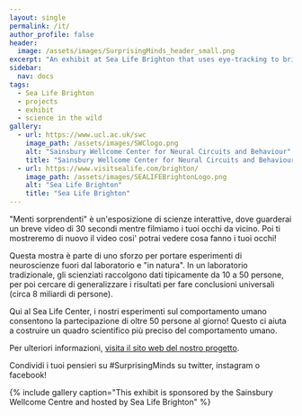 ```yaml
---
layout: single
permalink: /it/
author_profile: false
header:
  image: /assets/images/SurprisingMinds_header_small.png
excerpt: "An exhibit at Sea Life Brighton that uses eye-tracking to bring neuroscience 'into the wild'! "
sidebar:  
  nav: docs
tags:
  - Sea Life Brighton
  - projects
  - exhibit
  - science in the wild
gallery: 
  - url: https://www.ucl.ac.uk/swc
    image_path: /assets/images/SWClogo.png
    alt: "Sainsbury Wellcome Center for Neural Circuits and Behaviour"
    title: "Sainsbury Wellcome Center for Neural Circuits and Behaviour"
  - url: https://www.visitsealife.com/brighton/
    image_path: /assets/images/SEALIFEBrightonLogo.png
    alt: "Sea Life Brighton"
    title: "Sea Life Brighton"
---
```

"Menti sorprendenti" è un'esposizione di scienze interattive, dove guarderai un breve video di 30 secondi mentre filmiamo i tuoi occhi da vicino. Poi ti mostreremo di nuovo il video cosi' potrai vedere cosa fanno i tuoi occhi!

Questa mostra è parte di uno sforzo per portare esperimenti di neuroscienze fuori dal laboratorio e "in natura". In un laboratorio tradizionale, gli scienziati raccolgono dati tipicamente da 10 a 50 persone, per poi cercare di generalizzare i risultati per fare conclusioni universali (circa 8 miliardi di persone).

Qui al Sea Life Center, i nostri esperimenti sul comportamento umano consentono la partecipazione di oltre 50 persone al giorno! Questo ci aiuta a costruire un quadro scientifico più preciso del comportamento umano.

Per ulteriori informazioni, [visita il sito web del nostro progetto](http://www.everymind.online/SurprisingMinds).

Condividi i tuoi pensieri su #SurprisingMinds su twitter, instagram o facebook!

{% include gallery caption="This exhibit is sponsored by the Sainsbury Wellcome Centre and hosted by Sea Life Brighton" %}

